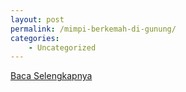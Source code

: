 ```yaml
---
layout: post
permalink: /mimpi-berkemah-di-gunung/
categories:
    - Uncategorized
---
```


[Baca Selengkapnya](/05)